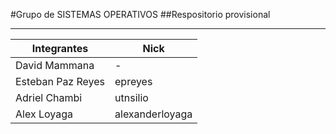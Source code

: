 ﻿#Grupo de SISTEMAS OPERATIVOS
##Respositorio provisional
***
| **Integrantes** | **Nick** | 
|-----------------------|------------|
| David Mammana |  - |
| Esteban Paz Reyes |  epreyes |
| Adriel Chambi |  utnsilio | 
| Alex Loyaga   | alexanderloyaga|
